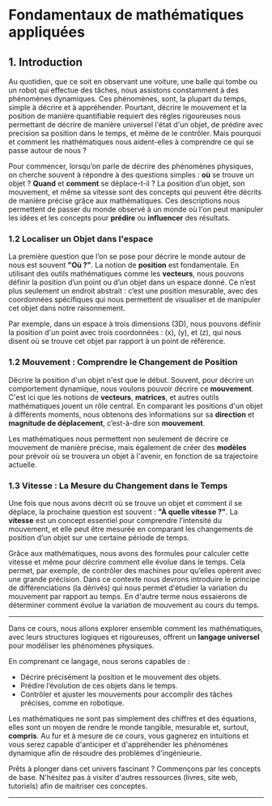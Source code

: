 # Fondamentaux de mathématiques appliquées

## 1. Introduction
Au quotidien, que ce soit en observant une voiture, une balle qui tombe ou un robot qui effectue des tâches, nous assistons constamment à des phénomènes dynamiques. Ces phénomènes, sont, la plupart du temps, simple à décrire et à appréhender. Pourtant, décrire le mouvement et la position de manière quantifiable requiert des régles rigoureuses nous permettant de décrire de manière universel l'état d'un objet, de prédire avec precision sa position dans le temps, et même de le contrôler. 
Mais pourquoi et comment les mathématiques nous aident-elles à comprendre ce qui se passe autour de nous ?

Pour commencer, lorsqu’on parle de décrire des phénomènes physiques, on cherche souvent à répondre à des questions simples : **où** se trouve un objet ? **Quand** et **comment** se déplace-t-il ? La position d’un objet, son mouvement, et même sa vitesse sont des concepts qui peuvent être décrits de manière précise grâce aux mathématiques. Ces descriptions nous permettent de passer du monde observé à un monde où l'on peut manipuler les idées et les concepts pour **prédire** ou **influencer** des résultats.

### 1.2 Localiser un Objet dans l'espace

La première question que l’on se pose pour décrire le monde autour de nous est souvent **"Où ?"**. La notion de **position** est fondamentale. En utilisant des outils mathématiques comme les **vecteurs**, nous pouvons définir la position d’un point ou d’un objet dans un espace donné. Ce n’est plus seulement un endroit abstrait : c’est une position mesurable, avec des coordonnées spécifiques qui nous permettent de visualiser et de manipuler cet objet dans notre raisonnement.

Par exemple, dans un espace à trois dimensions (3D), nous pouvons définir la position d'un point avec trois coordonnées : \(x\), \(y\), et \(z\), qui nous disent où se trouve cet objet par rapport à un point de référence.

### 1.2 Mouvement : Comprendre le Changement de Position

Décrire la position d'un objet n'est que le début. Souvent, pour décrire un comportement dynamique, nous voulons pouvoir décrire ce **mouvement**. C'est ici que les notions de **vecteurs**, **matrices**, et autres outils mathématiques jouent un rôle central. En comparant les positions d'un objet à différents moments, nous obtenons des informations sur sa **direction** et **magnitude de déplacement**, c’est-à-dire son **mouvement**.

Les mathématiques nous permettent non seulement de décrire ce mouvement de manière précise, mais également de créer des **modèles** pour prévoir où se trouvera un objet à l'avenir, en fonction de sa trajectoire actuelle.

### 1.3 Vitesse : La Mesure du Changement dans le Temps

Une fois que nous avons décrit où se trouve un objet et comment il se déplace, la prochaine question est souvent : **"À quelle vitesse ?"**. La **vitesse** est un concept essentiel pour comprendre l’intensité du mouvement, et elle peut être mesurée en comparant les changements de position d’un objet sur une certaine période de temps.

Grâce aux mathématiques, nous avons des formules pour calculer cette vitesse et même pour décrire comment elle évolue dans le temps. Cela permet, par exemple, de contrôler des machines pour qu’elles opèrent avec une grande précision. Dans ce contexte nous devrons introduire le principe de différenciations (la dérivés) qui nous permet d'étudier la variation du mouvement par rapport au temps. En d'autre terme nous essaierons de déterminer comment évolue la variation de mouvement au cours du temps.

---

Dans ce cours, nous allons explorer ensemble comment les mathématiques, avec leurs structures logiques et rigoureuses, offrent un **langage universel** pour modéliser les phénomènes physiques.

En comprenant ce langage, nous serons capables de :

- Décrire précisément la position et le mouvement des objets.
- Prédire l’évolution de ces objets dans le temps.
- Contrôler et ajuster les mouvements pour accomplir des tâches précises, comme en robotique.

Les mathématiques ne sont pas simplement des chiffres et des équations, elles sont un moyen de rendre le monde tangible, mesurable et, surtout, **compris**. Au fur et à mesure de ce cours, vous gagnerez en intuitions et vous serez capable d'anticiper et d'appréhender les phénomènes dynamique afin de résoudre des problèmes d'ingénieurie. 

Prêts à plonger dans cet univers fascinant ? Commençons par les concepts de base. 
N'hésitez pas à visiter d'autres ressources (livres, site web, tutoriels) afin de maitriser ces conceptes.

---
 